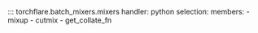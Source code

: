 ::: torchflare.batch_mixers.mixers
    handler: python
    selection:
       members:
         - mixup
         - cutmix
         - get_collate_fn
